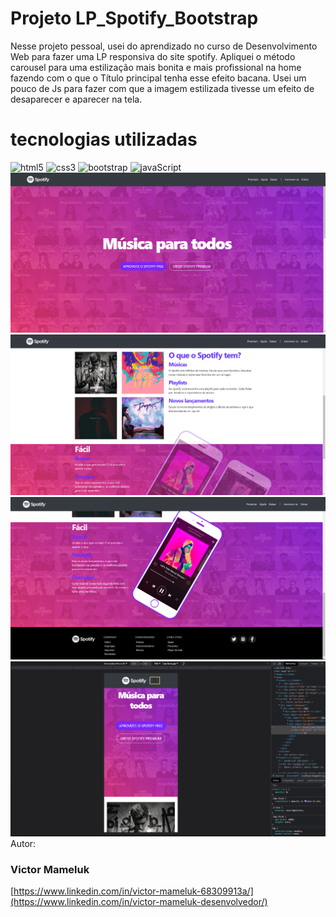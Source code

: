 # Projeto LP_Spotify_Bootstrap

Nesse projeto pessoal, usei do aprendizado no curso de Desenvolvimento Web para fazer uma LP responsiva do site spotify. Apliquei o método carousel para uma estilização mais bonita e mais profissional
na home fazendo com o que o Título principal tenha esse efeito bacana. 
Usei um pouco de Js para fazer com que a imagem estilizada tivesse um efeito de desaparecer e aparecer na tela.


# tecnologias utilizadas
<img alt="html5" src="https://img.shields.io/badge/HTML5-E34F26?style=for-the-badge&logo=html5&logoColor=white">
<img alt="css3" src="https://img.shields.io/badge/CSS-239120?&style=for-the-badge&logo=css3&logoColor=white">
<img alt="bootstrap" src="https://img.shields.io/badge/Bootstrap-563D7C?style=for-the-badge&logo=bootstrap&logoColor=white">
<img alt="javaScript" src="https://img.shields.io/badge/JavaScript-323330?style=for-the-badge&logo=javascript&logoColor=F7DF1E">

<img alt="titulo principal" src="https://github.com/VictorMameluk/Projeto_bootstrap_spotify/blob/main/assets/img/home.jpg">
<img alt="container dois contendo texto e imagens" src="https://github.com/VictorMameluk/Projeto_bootstrap_spotify/blob/main/assets/img/home2.png">
<img alt="container terceiro e rodape do site" src="https://github.com/VictorMameluk/Projeto_bootstrap_spotify/blob/main/assets/img/home3.png">
<img alt="menu responsivo para diversas telas" src="https://github.com/VictorMameluk/Projeto_bootstrap_spotify/blob/main/assets/img/home_responsivo.png"

# Autor:
 
 ### Victor Mameluk 
 
 [https://www.linkedin.com/in/victor-mameluk-68309913a/](https://www.linkedin.com/in/victor-mameluk-desenvolvedor/)


